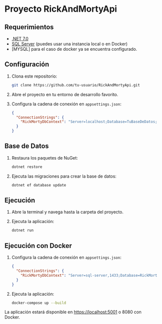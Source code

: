 # Proyecto RickAndMortyApi

## Requerimientos

- [.NET 7.0](https://dotnet.microsoft.com/download/dotnet/7.0)
- [SQL Server](https://www.microsoft.com/sql-server) (puedes usar una instancia local o en Docker)
- [MYSQL] para el caso de docker ya se encuentra configurado.

## Configuración

1. Clona este repositorio:

    ```bash
    git clone https://github.com/tu-usuario/RickAndMortyApi.git
    ```

2. Abre el proyecto en tu entorno de desarrollo favorito.

3. Configura la cadena de conexión en `appsettings.json`:

    ```json
    {
      "ConnectionStrings": {
        "RickMortyDbContext": "Server=localhost;Database=TuBaseDeDatos;User=TuUsuario;Password=TuPassword;"
      }
    }
    ```

## Base de Datos

1. Restaura los paquetes de NuGet:

    ```bash
    dotnet restore
    ```

2. Ejecuta las migraciones para crear la base de datos:

    ```bash
    dotnet ef database update
    ```

## Ejecución

1. Abre la terminal y navega hasta la carpeta del proyecto.

2. Ejecuta la aplicación:

    ```bash
    dotnet run
    ```
## Ejecución con Docker 

1. Configura la cadena de conexión en `appsettings.json`:

    ```json
    {
      "ConnectionStrings": {
        "RickMortyDbContext": "Server=sql-server,1433;Database=RickMortyDB;User=SA;Password=MiPassword123!;"
      }
    }
    ```
2. Ejecuta la aplicación:

    ```bash
    docker-compose up --build 
    ```

La aplicación estará disponible en [https://localhost:5001](https://localhost:5001) o 8080 con Docker.



